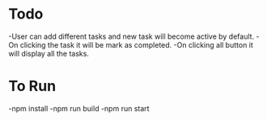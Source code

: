 # Todo
-User can add different tasks and new task will become active by default.
-On clicking the task it will be mark as completed.
-On clicking all button it will display all the tasks.

# To Run
-npm install
-npm run build
-npm run start